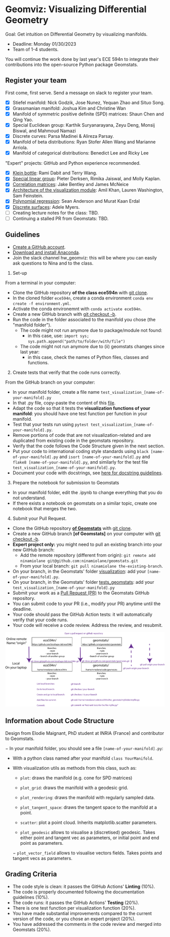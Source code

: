 # Geomviz: Visualizing Differential Geometry

Goal: Get intuition on Differential Geometry by visualizing manifolds.

- Deadline: Monday 01/30/2023
- Team of 1-4 students.

You will continue the work done by last year's ECE 594n to integrate their contributions into the open-source Python package Geomstats.

## Register your team

First come, first serve. Send a message on slack to register your team.

- [X] Stiefel manifold: Nick Godzik, Jose Nunez, Yequan Zhao and Situo Song.
- [X] Grassmanian manifold: Joshua Kim and Christine Wan
- [X] Manifold of symmetric positive definite (SPD) matrices: Shaun Chen and Qing Yao.
- [X] Special Euclidean group: Karthik Suryanarayana, Zeyu Deng, Monsij Biswal, and Mahmoud Namazi
- [X] Discrete curves: Parsa Madinei & Alireza Parsay.
- [X] Manifold of beta distributions: Ryan Stofer Allen Wang and Marianne Arriola.
- [X] Manifold of categorical distributions: Benedict Lee and Ricky Lee

"Expert" projects: GitHub and Python experience recommended.

- [X] [Klein bottle](https://github.com/geomstats/geomstats/pull/1707/files): Rami Dabit and Terry Wang.
- [X] [Special linear group](https://github.com/geomstats/geomstats/pull/1365/files): Pieter Derksen, Rimika Jaiswal, and Molly Kaplan.
- [X] [Correlation matrices](https://github.com/geomstats/geomstats/pull/1695): Jake Bentley and James McNeice
- [X] [Architecture of the visualization module](https://github.com/geomstats/geomstats/pulls?q=is%3Apr+is%3Aopen+visualization): Amil Khan, Lauren Washington, Sam Feinstein.
- [X] [Polynomial regression](https://github.com/geomstats/geomstats/pull/1605/files): Sean Anderson and Murat Kaan Erdal
- [X] [Discrete surfaces](https://github.com/geomstats/geomstats/pull/1711): Adele Myers.
- [ ] Creating lecture notes for the class: TBD.
- [ ] Continuing a stalled PR from Geomstats: TBD.

## Guidelines

- [Create a GitHub account](https://github.com/).
- [Download and install Anaconda](https://docs.anaconda.com/anaconda/install/index.html).
- Join the slack channel hw_geomviz: this will be where you can easily ask questions to Nina and to the class.

1. Set-up

From a terminal in your computer:

- Clone the GitHub repository **of the class ece594n** with [git clone](https://github.com/git-guides/git-clone).
- In the cloned folder `ece594n`, create a conda environment `conda env create -f environment.yml`.
- Activate the conda environemnt with `conda activate ece594n`.
- Create a new GitHub branch  with [git checkout -b](https://github.com/Kunena/Kunena-Forum/wiki/Create-a-new-branch-with-git-and-manage-branches).
- Run the code in the folder associated to the manifold you chose (the "manifold folder").
  - The code might not run anymore due to package/module not found: 
    - in this case, use: `import sys; sys.path.append("path/to/folder/with/file")`
  - The code might not run anymore due to (ii) geomstats changes since last year: 
    - in this case, check the names of Python files, classes and functions.

2. Create tests that verify that the code runs correctly.

From the GitHub branch on your computer:

- In your manifold folder, create a file name `test_visualization_[name-of-your-manifold].py`
- In that .py file, copy-paste the content of this [file](https://github.com/geomstats/geomstats/blob/master/tests/tests_geomstats/test_visualization.py).
- Adapt the code so that it tests the **visualization functions of your manifold**: you should have one test function per function in your manifold.
- Test that your tests run using `pytest test_visualization_[name-of-your-manifold].py`.
- Remove portions of code that are not visualization-related and are duplicated from existing code in the geomstats repository.
- Verify that the code follows the Code Structure given in the next section.
- Put your code to international coding style standards using `black [name-of-your-manifold].py` and `isort [name-of-your-manifold].py` and `flake8 [name-of-your-manifold].py`, and similarly for the test file `test_visualization_[name-of-your-manifold].py`.
- Document your code with docstrings, see [here for docstring guidelines](https://github.com/geomstats/geomstats/blob/master/docs/contributing.rst#writing-docstrings).

3. Prepare the notebook for submission to Geomstats
- In your manifold folder, edit the .ipynb to change everything that you do not understand.
- If there exists a notebook on geomstats on a similar topic, create one notebook that merges the two.

4. Submit your Pull Request.
- Clone the GitHub repository **[of Geomstats](https://github.com/geomstats/geomstats)** with [git clone](https://github.com/git-guides/git-clone).
- Create a new GitHub branch **[of Geomstats]** on your computer with [git checkout -b](https://github.com/Kunena/Kunena-Forum/wiki/Create-a-new-branch-with-git-and-manage-branches).
- **Expert project only:** you might need to pull an existing branch into your new GitHub branch:
  - Add the remote repository (different from origin): `git remote add ninamiolane git@github.com:ninamiolane/geomstats.git`
  - From your local branch: `git pull ninamiolane the-existing-branch`.
- On your branch, in the Geomstats' folder [visualization](https://github.com/geomstats/geomstats/tree/master/geomstats/visualization): add your `[name-of-your-manifold].py`.
- On your branch, in the Geomstats' folder [tests_geomstats](https://github.com/geomstats/geomstats/tree/master/tests/tests_geomstats): add your `test_visualization_[name-of-your-manifold].py`
- Submit your work as a [Pull Request (PR)](https://opensource.com/article/19/7/create-pull-request-github) to the Geomstats GitHub repository.
- You can submit code to your PR (i.e., modify your PR) anytime until the deadline.
- Your code should pass the GitHub Action tests: it will automatically verify that your code runs.
- Your code will receive a code review. Address the review, and resubmit.

![Using GitHub.](/lectures/figs/github.png)

## Information about Code Structure 

Design from Elodie Maignant, PhD student at INRIA (France) and contributor to Geomstats.

− In your manifold folder, you should see a file `[name-of-your-manifold].py`:
  - With a python class named after your manifold `class YourManifold`.
  - With visualization utils as methods from this class, such as:
    - `plot`: draws the manifold (e.g. cone for SPD matrices)
    - `plot_grid`: draws the manifold with a geodesic grid.
    - `plot_rendering`: draws the manifold with regularly sampled data.
    - `plot_tangent_space`: draws the tangent space to the manifold at a point.
    - `scatter`: plot a point cloud. Inherits matplotlib.scatter parameters.
    
    - `plot_geodesic` allows to visualise a (discretised) geodesic. Takes either point and tangent vec as parameters, or initial point and end point as parameters.
    
    − `plot_vector_field` allows to visualise vectors fields. Takes points and tangent vecs as parameters.


## Grading Criteria

- The code style is clean: it passes the GitHub Actions' **Linting** (10%).
- The code is properly documented following the documentation guidelines (10%).
- The code runs: it passes the GitHub Actions' **Testing** (20%).
- There is one test function per visualization function (20%).
- You have made substantial improvements compared to the current version of the code, or you chose an expert project (20%).
- You have addressed the comments in the code review and merged into Geomstats (20%).

